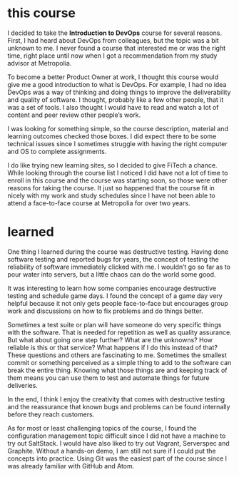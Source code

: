 # this course
I decided to take the **Introduction to DevOps** course for several reasons. First, I had heard about DevOps from colleagues, but the topic was a bit unknown to me. I never found a course that interested me or was the right time, right place until now when I got a recommendation from my study advisor at Metropolia.

To become a better Product Owner at work, I thought this course would give me a good introduction to what is DevOps. For example, I had no idea DevOps was a way of thinking and doing things to improve the deliverability and quality of software. I thought, probably like a few other people, that it was a set of tools. I also thought I would have to read and watch a lot of content and peer review other people’s work.

I was looking for something simple, so the course description, material and learning outcomes checked those boxes. I did expect there to be some technical issues since I sometimes struggle with having the right computer and OS to complete assignments.

I do like trying new learning sites, so I decided to give FiTech a chance. While looking through the course list I noticed I did have not a lot of time to enroll in this course and the course was starting soon, so those were other reasons for taking the course. It just so happened that the course fit in nicely with my work and study schedules since I have not been able to attend a face-to-face course at Metropolia for over two years.

# learned
One thing I learned during the course was destructive testing. Having done software testing and reported bugs for years, the concept of testing the reliability of software immediately clicked with me. I wouldn’t go so far as to pour water into servers, but a little chaos can do the world some good.

It was interesting to learn how some companies encourage destructive testing and schedule game days. I found the concept of a game day very helpful because it not only gets people face-to-face but encourages group work and discussions on how to fix problems and do things better.

Sometimes a test suite or plan will have someone do very specific things with the software. That is needed for repetition as well as quality assurance. But what about going one step further? What are the unknowns? How reliable is this or that service? What happens if I do this instead of that? These questions and others are fascinating to me. Sometimes the smallest commit or something perceived as a simple thing to add to the software can break the entire thing. Knowing what those things are and keeping track of them means you can use them to test and automate things for future deliveries.

In the end, I think I enjoy the creativity that comes with destructive testing and the reassurance that known bugs and problems can be found internally before they reach customers.

As for most or least challenging topics of the course, I found the configuration management topic difficult since I did not have a machine to try out SaltStack. I would have also liked to try out Vagrant, Serverspec and Graphite. Without a hands-on demo, I am still not sure if I could put the concepts into practice. Using Git was the easiest part of the course since I was already familiar with GitHub and Atom.
